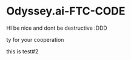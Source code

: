 # Odyssey.ai-FTC-CODE
HI be nice and dont be destructive :DDD 

ty for your cooperation



this is test#2 